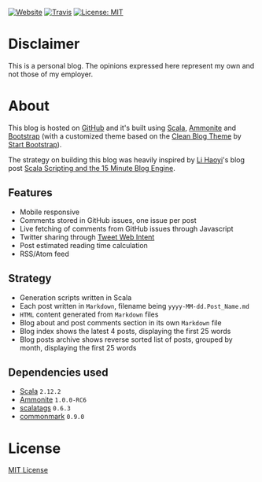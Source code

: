 [![Website](https://img.shields.io/website-up-down-green-red/https/pbassiner.github.io.svg)](https://pbassiner.github.io/)
[![Travis](https://img.shields.io/travis/pbassiner/pbassiner.github.io/master.svg)](https://travis-ci.org/pbassiner/pbassiner.github.io)
[![License: MIT](https://img.shields.io/badge/license-MIT%20License-blue.svg)](https://raw.githubusercontent.com/pbassiner/pbassiner.github.io/master/LICENSE)

# Disclaimer
This is a personal blog. The opinions expressed here represent my own and not those of my employer.

# About
This blog is hosted on [GitHub](https://github.com/) and it's built using [Scala](http://www.scala-lang.org/), [Ammonite](https://github.com/lihaoyi/Ammonite) and [Bootstrap](http://getbootstrap.com) (with a customized theme based on the [Clean Blog Theme](https://github.com/BlackrockDigital/startbootstrap-clean-blog) by [Start Bootstrap](http://startbootstrap.com/)).

The strategy on building this blog was heavily inspired by [Li Haoyi](https://twitter.com/li_haoyi)'s blog post [Scala Scripting and the 15 Minute Blog Engine](http://www.lihaoyi.com/post/ScalaScriptingandthe15MinuteBlogEngine.html).

## Features
* Mobile responsive
* Comments stored in GitHub issues, one issue per post
* Live fetching of comments from GitHub issues through Javascript
* Twitter sharing through [Tweet Web Intent](https://dev.twitter.com/web/tweet-button/web-intent)
* Post estimated reading time calculation
* RSS/Atom feed

## Strategy
* Generation scripts written in Scala
* Each post written in `Markdown`, filename being `yyyy-MM-dd.Post_Name.md`
* `HTML` content generated from `Markdown` files
* Blog about and post comments section in its own `Markdown` file
* Blog index shows the latest 4 posts, displaying the first 25 words
* Blog posts archive shows reverse sorted list of posts, grouped by month, displaying the first 25 words

## Dependencies used
* [Scala](http://www.scala-lang.org/) `2.12.2`
* [Ammonite](https://github.com/lihaoyi/Ammonite) `1.0.0-RC6`
* [scalatags](https://github.com/lihaoyi/scalatags) `0.6.3`
* [commonmark](https://github.com/atlassian/commonmark-java) `0.9.0`

# License
[MIT License](LICENSE)

